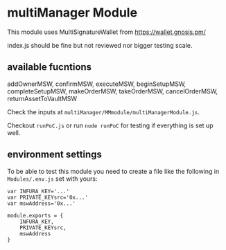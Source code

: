 # multiManager Module

This module uses MultiSignatureWallet from https://wallet.gnosis.pm/

index.js should be fine but not reviewed nor bigger testing scale.


## available fucntions

  addOwnerMSW,
  confirmMSW,
  executeMSW,
  beginSetupMSW,
  completeSetupMSW,
  makeOrderMSW,
  takeOrderMSW,
  cancelOrderMSW,
  returnAssetToVaultMSW
  
Check the inputs at `multiManager/MMmodule/multiManagerModule.js`.

Checkout `runPoC.js` or run `node runPoC` for testing if everything is set up well.

## environment settings

To be able to test this module you need to create a file like the following in `Modules/.env.js` set with yours:

```
var INFURA_KEY='...'
var PRIVATE_KEYsrc='0x...'
var mswAddress='0x...'

module.exports = {
	INFURA_KEY,
	PRIVATE_KEYsrc,
	mswAddress
}
```

